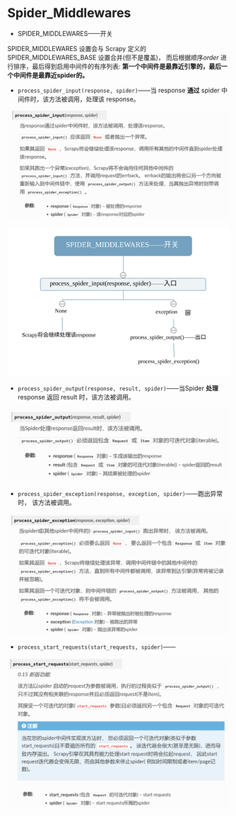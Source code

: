 # Spider_Middlewares

- SPIDER_MIDDLEWARES——开关

SPIDER_MIDDLEWARES 设置会与 Scrapy 定义的 SPIDER_MIDDLEWARES_BASE 设置合并(但不是覆盖)， 而后根据顺序*order* 进行排序，最后得到启用中间件的有序列表: **第一个中间件是最靠近引擎的，最后一个中间件是最靠近spider的。**

- `process_spider_input(response, spider)`——当 response **通过** spider 中间件时，该方法被调用，处理该 response。

![1563420147513](Spider_Middlewares.assets/1563420147513.png)

![SPIDER_MIDDLEWARES——开关](Spider_Middlewares.assets/SPIDER_MIDDLEWARES——开关.svg)

- `process_spider_output(response, result, spider)`——当Spider **处理** response 返回 result 时，该方法被调用。

![1563421648063](Spider_Middlewares.assets/1563421648063.png)

- `process_spider_exception(response, exception, spider)`——跑出异常时， 该方法被调用。

![1563421948706](Spider_Middlewares.assets/1563421948706.png)

- `process_start_requests(start_requests, spider)`——

![1563430130472](Spider_Middlewares.assets/1563430130472.png)

